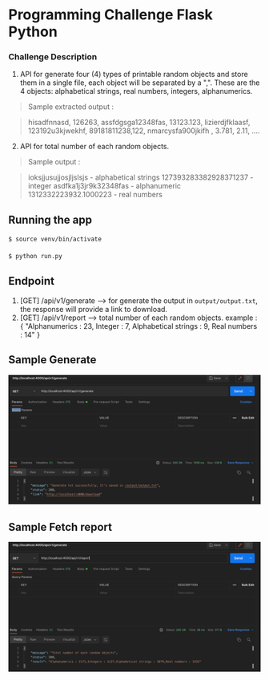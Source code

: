 Programming Challenge Flask Python
=========================

### Challenge Description
1. API for generate four (4) types of printable random objects and store them in a single file, each object will be separated by a ",".  These are the 4 objects: alphabetical strings, real numbers, integers, alphanumerics.

> Sample extracted output :

> hisadfnnasd, 126263, assfdgsga12348fas, 13123.123,
> lizierdjfklaasf, 123192u3kjwekhf, 89181811238,122,
> nmarcysfa900jkifh  , 3.781, 2.11, ....


2. API for total number of each random objects.

> Sample output :

> ioksjjusujjosjljslsjs - alphabetical strings
> 127393283382928371237 - integer
> asdfka1j3jr9k32348fas - alphanumeric
> 1312332223932.1000223 - real numbers

## Running the app

```bash
$ source venv/bin/activate

$ python run.py
```

## Endpoint
1. [GET] /api/v1/generate --> for generate the output in ```output/output.txt```, the response will provide a link to download.
2. [GET] /api/v1/report --> total number of each random objects.
    example :   {
                    "Alphanumerics : 23,
                    Integer : 7,
                    Alphabetical strings : 9,
                    Real numbers : 14"
                 }   

## Sample Generate
![Alt text](generate.png)

## Sample Fetch report
![Alt text](report.png)


